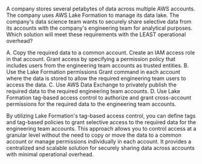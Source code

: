 A company stores several petabytes of data across multiple AWS accounts. The company uses AWS Lake Formation to manage its data lake. The company's data science team wants to securely share selective data from its accounts with the company's engineering team for analytical purposes. Which solution will meet these requirements with the LEAST operational overhead? 

A. Copy the required data to a common account. Create an IAM access role in that account. Grant access by specifying a permission policy that includes users from the engineering team accounts as trusted entities. 
B. Use the Lake Formation permissions Grant command in each account where the data is stored to allow the required engineering team users to access the data. 
C. Use AWS Data Exchange to privately publish the required data to the required engineering team accounts. 
D. Use Lake Formation tag-based access control to authorize and grant cross-account permissions for the required data to the engineering team accounts.

By utilizing Lake Formation's tag-based access control, you can define tags and tag-based policies to grant selective access to the required data for the engineering team accounts. This approach allows you to control access at a granular level without the need to copy or move the data to a common account or manage permissions individually in each account. It provides a centralized and scalable solution for securely sharing data across accounts with minimal operational overhead.
